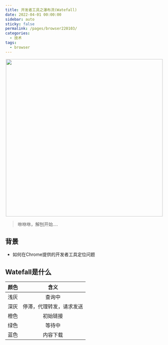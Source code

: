 ```yaml
---
title: 开发者工具之瀑布流(Watefall)
date: 2022-04-01 00:00:00
sidebar: auto
sticky: false
permalink: /pages/browser220103/
categories:
  - 技术
tags:
  - browser
---
```


<p align="center">
  <img width="500" src="https://p16.qhimg.com/dmfd/2560_1440_/t014cdb7c27fa8028fb.jpg"/>
</p>


> 咻咻咻，解刨开始....

<!-- more -->

## 背景

- 如何在Chrome提供的开发者工具定位问题

## Watefall是什么

| 颜色 |           含义           |
| :--: | :----------------------: |
| 浅灰 |          查询中          |
| 深灰 | 停滞，代理转发，请求发送 |
| 橙色 |         初始链接         |
| 绿色 |          等待中          |
| 蓝色 |         内容下载         |

